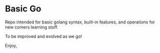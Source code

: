 # Basic Go

Repo intended for basic golang syntax, built-in features, and operations for new comers learning stuff.

To be improved and evolved as we go!

Enjoy,
